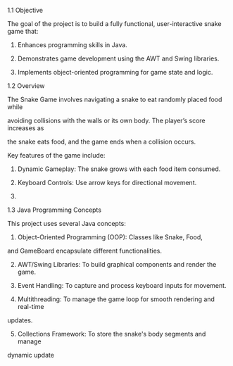 1.1 Objective

The goal of the project is to build a fully functional, user-interactive snake game that:

1. Enhances programming skills in Java.

2. Demonstrates game development using the AWT and Swing libraries.

3. Implements object-oriented programming for game state and logic.

1.2 Overview

The Snake Game involves navigating a snake to eat randomly placed food while

avoiding collisions with the walls or its own body. The player’s score increases as

the snake eats food, and the game ends when a collision occurs.

Key features of the game include:

1. Dynamic Gameplay: The snake grows with each food item consumed.

2. Keyboard Controls: Use arrow keys for directional movement.

3.

1.3 Java Programming Concepts

This project uses several Java concepts:

1. Object-Oriented Programming (OOP): Classes like Snake, Food,

and GameBoard encapsulate different functionalities.

2. AWT/Swing Libraries: To build graphical components and render the game.

3. Event Handling: To capture and process keyboard inputs for movement.

4. Multithreading: To manage the game loop for smooth rendering and real-time

updates.

5. Collections Framework: To store the snake's body segments and manage

dynamic update
